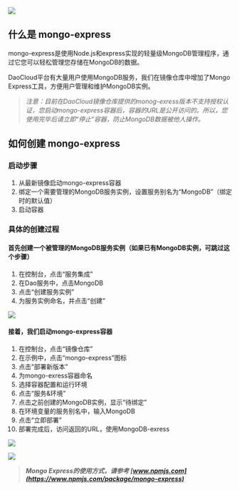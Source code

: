 ![](http://blog.daocloud.io/wp-content/uploads/2015/05/MongoDB.png)

## 什么是 **mongo-express**

mongo-express是使用Node.js和express实现的轻量级MongoDB管理程序，通过它您可以轻松管理您存储在MongoDB的数据。

DaoCloud平台有大量用户使用MongoDB服务，我们在镜像仓库中增加了Mongo Express工具，方便用户管理和维护MongoDB实例。

> *注意：目前在DaoCloud镜像仓库提供的monog-exress版本不支持授权认证，您启动mongo-express容器后，容器的URL是公开访问的。所以，您使用完毕后请立即“停止”容器，防止MongoDB数据被他人操作。*

## 如何创建 **mongo-express**

### 启动步骤

1. 从最新镜像启动mongo-express容器
2. 绑定一个需要管理的MongoDB服务实例，设置服务别名为“MongoDB”（绑定时的默认值）
3. 启动容器

### 具体的创建过程

#### 首先创建一个被管理的MongoDB服务实例（如果已有MongoDB实例，可跳过这个步骤）

1. 在控制台，点击“服务集成”
2. 在Dao服务中，点击MongoDB
3. 点击“创建服务实例”
4. 为服务实例命名，并点击“创建”

![](http://blog.daocloud.io/wp-content/uploads/2015/05/mongo-express-1.jpg)

#### 接着，我们启动mongo-express容器

1. 在控制台，点击“镜像仓库”
2. 在示例中，点击“mongo-express”图标
3. 点击“部署新版本”
4. 为mongo-exress容器命名
5. 选择容器配置和运行环境
6. 点击“服务&环境”
7. 点击之前创建的MongoDB实例，显示“待绑定”
8. 在环境变量的服务别名中，输入MongoDB
9. 点击“立即部署”
10. 部署完成后，访问返回的URL，使用MongoDB-exress

![](http://blog.daocloud.io/wp-content/uploads/2015/05/mongo-express-2.jpg)

![](http://blog.daocloud.io/wp-content/uploads/2015/05/mongo-express-3.jpg)

> ***Mongo Express的使用方式，请参考 [www.npmjs.com](https://www.npmjs.com/package/mongo-express)***